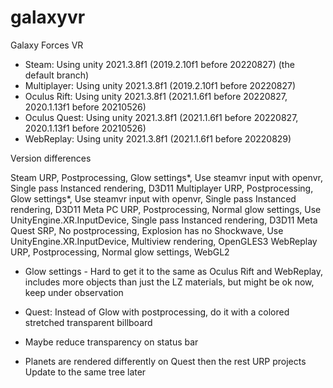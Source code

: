 # galaxyvr
Galaxy Forces VR

- Steam:        Using unity 2021.3.8f1 (2019.2.10f1 before 20220827) (the default branch)
- Multiplayer:  Using unity 2021.3.8f1 (2019.2.10f1 before 20220827)
- Oculus Rift:  Using unity 2021.3.8f1 (2021.1.6f1 before 20220827, 2020.1.13f1 before 20210526)
- Oculus Quest: Using unity 2021.3.8f1 (2021.1.6f1 before 20220827, 2020.1.13f1 before 20210526)
- WebReplay:    Using unity 2021.3.8f1 (2021.1.6f1 before 20220829)

Version differences

Steam        URP, Postprocessing, Glow settings*, Use steamvr input with openvr, Single pass Instanced rendering, D3D11
Multiplayer  URP, Postprocessing, Glow settings*, Use steamvr input with openvr, Single pass Instanced rendering, D3D11
Meta PC      URP, Postprocessing, Normal glow settings, Use UnityEngine.XR.InputDevice, Single pass Instanced rendering, D3D11
Meta Quest   SRP, No postprocessing, Explosion has no Shockwave, Use UnityEngine.XR.InputDevice, Multiview rendering, OpenGLES3
WebReplay    URP, Postprocessing, Normal glow settings, WebGL2


* Glow settings - Hard to get it to the same as Oculus Rift and WebReplay,
 includes more objects than just the LZ materials, but might be ok now, keep under observation

* Quest: Instead of Glow with postprocessing, do it with a colored stretched transparent billboard

* Maybe reduce transparency on status bar

* Planets are rendered differently on Quest then the rest URP projects
 Update to the same tree later